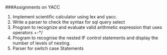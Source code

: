 ###Assignments on YACC

1. Implement scientific calculator using lex and yacc.  
2. Write a parser to check the syntax for sql query select  
3. Program to recognize and evaluate valid arithmetic expression that uses operators +-\*/  
4. Program to recognise the nested IF control statements and display the number of levels of nesting.  
5. Parser for switch case Statements  

